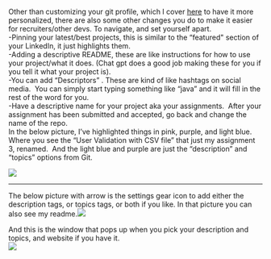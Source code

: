 Other than customizing your git profile, which I cover [here](../item/CUSTOMIZING_YOUR_GIT_PROFILE.md) to have it more personalized, there are also some other changes you do to make it easier for recruiters/other devs. To navigate, and set yourself apart.\
-Pinning your latest/best projects, this is similar to the “featured" section of your LinkedIn, it just highlights them.\
-Adding a descriptive README, these are like instructions for how to use your project/what it does. (Chat gpt does a good job making these for you if you tell it what your project is).\
-You can add “Descriptors” . These are kind of like hashtags on social media.  You can simply start typing something like “java” and it will fill in the rest of the word for you.\
-Have a descriptive name for your project aka your assignments.  After your assignment has been submitted and accepted, go back and change the name of the repo.\
In the below picture, I’ve highlighted things in pink, purple, and light blue. Where you see the “User Validation with CSV file” that just my assignment 3, renamed.  And the light blue and purple are just the “description” and “topics” options from Git.

****![](https://lh7-us.googleusercontent.com/--8IAcp3jgKC0-IjkEdIKdFbKj-1_8gbyQU8LvMq4SFHmlXA04VsQpTvHbOGVlu12fPfYgC1fabxPd_C_yAKhGAU0FgRJJhYzTu2gJeqLvCT7I2I7iFwwIfpFY0PmtjroRc3YD0hCQSSBK4dwUMKuj4)****

****

The below picture with arrow is the settings gear icon to add either the description tags, or topics tags, or both if you like. In that picture you can also see my readme.![](https://lh7-us.googleusercontent.com/h2CEycFDRAs5P86hKxF9yaK4a-2plx7hKRtllYKY_uncxWWx17RofWQemDlCA1JwAAdKqvC2jfQUALX60hrRtVh7uIkkFbYhw2EHwICOd3VwxwRJoA4tAg1fzMTiTrgqYnfgbnAMFO0GPOnIQMeqi84)

And this is the window that pops up when you pick your description and topics, and website if you have it.\
![](https://lh7-us.googleusercontent.com/_e3hTTODNZtrpDvJhIC5mLBVKG_8_IU3tXbfGAYnm8IbtTFFvVXWhSYi_rTVrfYcu_MCMTMHMpwP7W9uuSHIDqVLIj_KxOmfhDRxBJc3qAos7nVnUwkv17jK40KHwQTMGFTrWBwtgNcHUCwh6kOM3J8)

